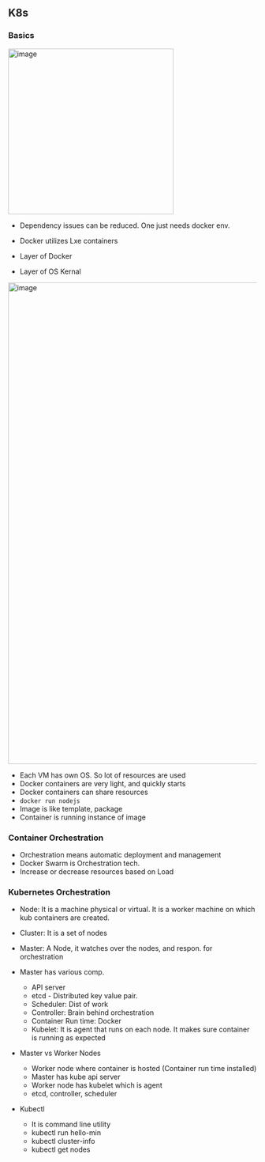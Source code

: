 ## K8s


### Basics
<img width="335" alt="image" src="https://github.com/user-attachments/assets/c55b16e3-d2f2-405d-822a-0656abe18ae6">


* Dependency issues can be reduced. One just needs docker env.
* Docker utilizes Lxe containers

* Layer of Docker
* Layer of OS Kernal

<img width="974" alt="image" src="https://github.com/psahni/aws_saa_prep/assets/84832/eef7f95f-d0f1-42d6-b88c-226ec3deaa80">

* Each VM has own OS. So lot of resources are used
* Docker containers are very light, and quickly starts
* Docker containers can share resources
* `docker run nodejs`
* Image is like template, package
* Container is running instance of image

### Container Orchestration
* Orchestration means automatic deployment and management
* Docker Swarm is Orchestration tech.
* Increase or decrease resources based on Load

### Kubernetes Orchestration
* Node: It is a machine physical or virtual. It is a worker machine on which kub containers are created.
* Cluster: It is a set of nodes
* Master: A Node, it watches over the nodes, and respon. for orchestration
* Master has various comp.
  - API server
  - etcd - Distributed key value pair.
  - Scheduler: Dist of work
  - Controller: Brain behind orchestration
  - Container Run time: Docker
  - Kubelet: It is agent that runs on each node. It makes sure container is running as expected
* Master vs Worker Nodes
  - Worker node where container is hosted (Container run time installed)
  - Master has kube api server
  - Worker node has kubelet which is agent
  - etcd, controller, scheduler

* Kubectl
   - It is command line utility
   - kubectl run hello-min
   - kubectl cluster-info
   - kubectl get nodes



 

